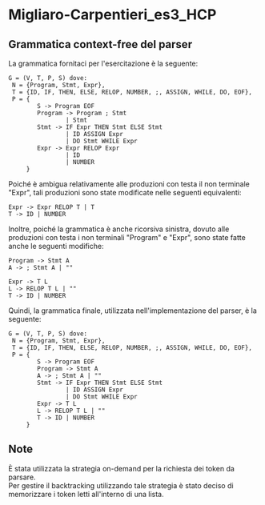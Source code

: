 # Migliaro-Carpentieri_es3_HCP

## Grammatica context-free del parser
La grammatica fornitaci per l'esercitazione è la seguente:
```
G = (V, T, P, S) dove:
 N = {Program, Stmt, Expr},
 T = {ID, IF, THEN, ELSE, RELOP, NUMBER, ;, ASSIGN, WHILE, DO, EOF},  
 P = {  
        S -> Program EOF
        Program -> Program ; Stmt
                | Stmt
        Stmt -> IF Expr THEN Stmt ELSE Stmt
                | ID ASSIGN Expr
                | DO Stmt WHILE Expr
        Expr -> Expr RELOP Expr
                | ID 
                | NUMBER
     }
```

Poiché è ambigua relativamente alle produzioni con testa il non terminale
"Expr", tali produzioni sono state modificate nelle seguenti equivalenti:
```
Expr -> Expr RELOP T | T
T -> ID | NUMBER
```

Inoltre, poiché la grammatica è anche ricorsiva sinistra, dovuto alle produzioni con testa i
non terminali "Program" e "Expr", sono state fatte anche le seguenti modifiche:
```
Program -> Stmt A
A -> ; Stmt A | ""
```

```
Expr -> T L
L -> RELOP T L | ""
T -> ID | NUMBER
```

Quindi, la grammatica finale, utilizzata nell'implementazione del parser, è la seguente:
```
G = (V, T, P, S) dove:
 N = {Program, Stmt, Expr},
 T = {ID, IF, THEN, ELSE, RELOP, NUMBER, ;, ASSIGN, WHILE, DO, EOF},  
 P = {  
        S -> Program EOF
        Program -> Stmt A
        A -> ; Stmt A | ""
        Stmt -> IF Expr THEN Stmt ELSE Stmt
                | ID ASSIGN Expr
                | DO Stmt WHILE Expr
        Expr -> T L
        L -> RELOP T L | ""
        T -> ID | NUMBER
     }
```

## Note
È stata utilizzata la strategia on-demand per la richiesta dei token da parsare.  
Per gestire il backtracking utilizzando tale strategia è stato deciso di memorizzare i 
token letti all'interno di una lista.